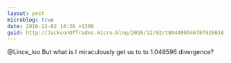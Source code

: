 ```yaml
---
layout: post
microblog: true
date: 2016-12-02 14:36 +1300
guid: http://JacksonOfTrades.micro.blog/2016/12/02/t804499346787926016.html
---
```

@Lince_loo But what is I miraculously get us to to 1.048596 divergence?
